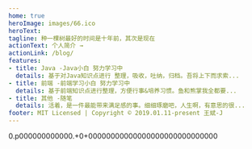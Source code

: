 ```yaml
---
home: true
heroImage: images/66.ico
heroText: 
tagline: 种一棵树最好的时间是十年前，其次是现在
actionText: 个人简介 →
actionLink: /blog/
features:
- title: Java -Java小白 努力学习中 
  details: 基于对Java知识点进行 整理，吸收，吐纳，归档。吾将上下而求索...
- title: 前端 -前端学习小白 努力学习中
  details: 基于前端知识点进行整理，方便行事&培养习惯。鱼和熊掌我全都要...
- title: 其他 -随笔
  details: 活着，是一件最能带来满足感的事。细细琢磨吧，人生啊，有意思的很...
footer: MIT Licensed | Copyright © 2019.01.11-present 王斌-J
---
```

0.p000000000000.+0+00000000000000000000000000000
